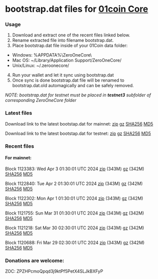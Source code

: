 # bootstrap.dat files for [01coin Core](https://01coin.io)

### Usage

1. Download and extract one of the recent files linked below.
2. Rename extracted file into filename bootstrap.dat.
3. Place bootstrap.dat file inside of your 01Coin data folder:
 - Windows: %APPDATA%\ZeroOneCore\
 - Mac OS: ~/Library/Application Support/ZeroOneCore/
 - Unix/Linux: ~/.zeroonecore/
4. Run your wallet and let it sync using bootstrap.dat
5. Once sync is done bootstrap.dat file will be renamed to bootstrap.dat.old automagically and can be safely removed.

_NOTE: bootstrap.dat for testnet must be placed in **testnet3** subfolder of corresponding ZeroOneCore folder_

### Latest files
Download link to the latest bootstap.dat for mainnet: [zip](https://files.01coin.io/mainnet/bootstrap.dat.zip) [gz](https://files.01coin.io/mainnet/bootstrap.dat.tar.gz) [SHA256](https://files.01coin.io/mainnet/sha256.txt) [MD5](https://files.01coin.io/mainnet/md5.txt)

Download link to the latest bootstap.dat for testnet: [zip](https://files.01coin.io/testnet/bootstrap.dat.zip) [gz](https://files.01coin.io/testnet/bootstrap.dat.tar.gz) [SHA256](https://files.01coin.io/testnet/sha256.txt) [MD5](https://files.01coin.io/testnet/md5.txt)

### Recent files

#### For mainnet:

Block 1123383: Wed Apr  3 01:30:01 UTC 2024 [zip](https://files.01coin.io/mainnet/2024-04-03/bootstrap.dat.zip) (343M) [gz](https://files.01coin.io/mainnet/2024-04-03/bootstrap.dat.tar.gz) (342M) [SHA256](https://files.01coin.io/mainnet/2024-04-03/sha256.txt) [MD5](https://files.01coin.io/mainnet/2024-04-03/md5.txt)

Block 1122840: Tue Apr  2 01:30:01 UTC 2024 [zip](https://files.01coin.io/mainnet/2024-04-02/bootstrap.dat.zip) (343M) [gz](https://files.01coin.io/mainnet/2024-04-02/bootstrap.dat.tar.gz) (342M) [SHA256](https://files.01coin.io/mainnet/2024-04-02/sha256.txt) [MD5](https://files.01coin.io/mainnet/2024-04-02/md5.txt)

Block 1122302: Mon Apr  1 01:30:01 UTC 2024 [zip](https://files.01coin.io/mainnet/2024-04-01/bootstrap.dat.zip) (343M) [gz](https://files.01coin.io/mainnet/2024-04-01/bootstrap.dat.tar.gz) (342M) [SHA256](https://files.01coin.io/mainnet/2024-04-01/sha256.txt) [MD5](https://files.01coin.io/mainnet/2024-04-01/md5.txt)

Block 1121755: Sun Mar 31 01:30:01 UTC 2024 [zip](https://files.01coin.io/mainnet/2024-03-31/bootstrap.dat.zip) (343M) [gz](https://files.01coin.io/mainnet/2024-03-31/bootstrap.dat.tar.gz) (342M) [SHA256](https://files.01coin.io/mainnet/2024-03-31/sha256.txt) [MD5](https://files.01coin.io/mainnet/2024-03-31/md5.txt)

Block 1121218: Sat Mar 30 02:30:01 UTC 2024 [zip](https://files.01coin.io/mainnet/2024-03-30/bootstrap.dat.zip) (343M) [gz](https://files.01coin.io/mainnet/2024-03-30/bootstrap.dat.tar.gz) (342M) [SHA256](https://files.01coin.io/mainnet/2024-03-30/sha256.txt) [MD5](https://files.01coin.io/mainnet/2024-03-30/md5.txt)

Block 1120688: Fri Mar 29 02:30:01 UTC 2024 [zip](https://files.01coin.io/mainnet/2024-03-29/bootstrap.dat.zip) (343M) [gz](https://files.01coin.io/mainnet/2024-03-29/bootstrap.dat.tar.gz) (342M) [SHA256](https://files.01coin.io/mainnet/2024-03-29/sha256.txt) [MD5](https://files.01coin.io/mainnet/2024-03-29/md5.txt)


### Donations are welcome:

ZOC: ZPZHPcmoQpqd3j9ktPf5PetX4SLJkBXFyP

